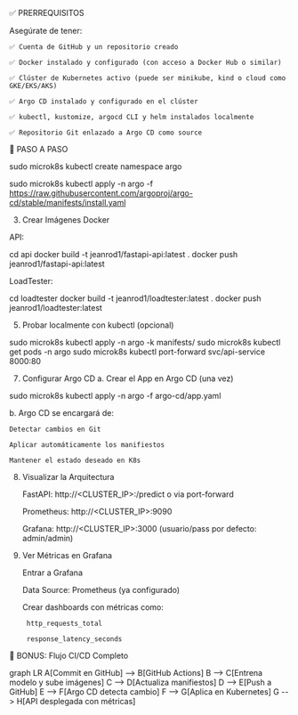 ✅ PRERREQUISITOS

Asegúrate de tener:

    ✅ Cuenta de GitHub y un repositorio creado

    ✅ Docker instalado y configurado (con acceso a Docker Hub o similar)

    ✅ Clúster de Kubernetes activo (puede ser minikube, kind o cloud como GKE/EKS/AKS)

    ✅ Argo CD instalado y configurado en el clúster

    ✅ kubectl, kustomize, argocd CLI y helm instalados localmente

    ✅ Repositorio Git enlazado a Argo CD como source

🚀 PASO A PASO

sudo microk8s kubectl create namespace argo

sudo microk8s kubectl apply -n argo -f https://raw.githubusercontent.com/argoproj/argo-cd/stable/manifests/install.yaml


3. Crear Imágenes Docker

API:

cd api
docker build -t jeanrod1/fastapi-api:latest .
docker push jeanrod1/fastapi-api:latest

LoadTester:

cd loadtester
docker build -t jeanrod1/loadtester:latest .
docker push jeanrod1/loadtester:latest

5. Probar localmente con kubectl (opcional)

sudo microk8s kubectl apply -n argo -k manifests/
sudo microk8s kubectl get pods -n argo
sudo microk8s kubectl port-forward svc/api-service 8000:80



7. Configurar Argo CD
a. Crear el App en Argo CD (una vez)

sudo microk8s kubectl apply -n argo -f argo-cd/app.yaml


b. Argo CD se encargará de:

    Detectar cambios en Git

    Aplicar automáticamente los manifiestos

    Mantener el estado deseado en K8s

8. Visualizar la Arquitectura

    FastAPI: http://<CLUSTER_IP>:<NODEPORT>/predict o via port-forward

    Prometheus: http://<CLUSTER_IP>:9090

    Grafana: http://<CLUSTER_IP>:3000 (usuario/pass por defecto: admin/admin)

9. Ver Métricas en Grafana

    Entrar a Grafana

    Data Source: Prometheus (ya configurado)

    Crear dashboards con métricas como:

        http_requests_total

        response_latency_seconds

🧠 BONUS: Flujo CI/CD Completo

graph LR
A[Commit en GitHub] --> B[GitHub Actions]
B --> C[Entrena modelo y sube imágenes]
C --> D[Actualiza manifiestos]
D --> E[Push a GitHub]
E --> F[Argo CD detecta cambio]
F --> G[Aplica en Kubernetes]
G --> H[API desplegada con métricas]